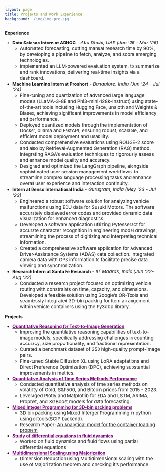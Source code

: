 ```yaml
---
layout: page
title: Projects and Work Experience
background: '/img/img-pro.jpg'
---
```


**Experience**
* **Data Science Intern at ADNOC** *<span style="font-size: 15px;">- Abu Dhabi, UAE (Jan '25 - Mar '25)</span>*
    * <span style="font-size: 15px;">Automated forecasting, cutting manual research time by 90%, by developing a pipeline to fetch, analyze, and score emerging technologies.</span>
    * <span style="font-size: 15px;">Implemented an LLM-powered evaluation system, to summarize and rank innovations, delivering real-time insights via a dashboard.</span>
* **Machine Learning Intern at Proshort** *<span style="font-size: 15px;">- Bangalore, India (Jun '24 - Jul '24)</span>*
    * <span style="font-size: 15px;">Fine-tuning and quantization of advanced large language models (LLaMA-3-8B and Phi3-mini-128k-Instruct) using state-of-the-art tools including Hugging Face, unsloth and Weights & Biases, achieving significant improvements in model efficiency and performance.</span>
    * <span style="font-size: 15px;">Deployed quantized models through the implementation of Docker, ollama and FastAPI, ensuring robust, scalable, and efficient model deployment and usability.</span>
    * <span style="font-size: 15px;">Conducted comprehensive evaluations using ROUGE-2 score and also by Retrieval-Augmented Generation (RAG) method, integrating RAGA’s evaluation techniques to rigorously assess and enhance model quality and accuracy.</span>
    * <span style="font-size: 15px;">Designed and optimized the LangGraph pipeline, alongside sophisticated user session management workflows, to streamline complex language processing tasks and enhance overall user experience and interaction continuity.</span>
* **Intern at Denso International India** *<span style="font-size: 15px;">- Gurugram, India (May '23 - Jul '23)</span>*
    * <span style="font-size: 15px;">Engineered a robust software solution for analyzing vehicle malfunctions using ECU data for Suzuki Motors. The software accurately displayed error codes and provided dynamic data visualization for enhanced diagnostics.</span>
    * <span style="font-size: 15px;">Developed a software application utilizing Pytesseract for accurate character recognition in engineering model drawings, streamlining the process of digitizing and interpreting technical information.</span>
    * <span style="font-size: 15px;">Created a comprehensive software application for Advanced Driver-Assistance Systems (ADAS) data collection. Integrated camera data with GPS information to facilitate precise data viewing and synchronization.</span>
* **Research Intern at Santa Fe Research** *<span style="font-size: 15px;">- IIT Madras, India (Jun '22-Aug '22)</span>*
    * <span style="font-size: 15px;">Conducted a research project focused on optimizing vehicle routing with constraints on time, capacity, and dimensions. Developed a feasible solution using Google’s OR-Tools and seamlessly integrated 3D-bin packing for item arrangement within vehicle containers using the Py3dbp library.</span>

**Projects**
* **<a href="https://drive.google.com/file/d/1E-tmzPiKIyQkrK9mbqWngNT79cCxijCg/view?usp=sharing" target = '_blank'><span style="color: purple;">Quantitative Reasoning for Text-to-Image Generation</span></a>**
    * <span style="font-size: 15px;">Improving the quantitative reasoning capabilities of text-to-image models, specifically addressing challenges in counting accuracy, size proportionality, and fractional representation.</span>
    * <span style="font-size: 15px;">Curated a benchmark dataset of 350 high-quality prompt-image pairs.</span>
    * <span style="font-size: 15px;">Fine-tuned Stable Diffusion XL using LoRA adaptations and Direct Preference Optimization (DPO), achieving substantial improvements in metrics.</span>
* **<a href="https://github.com/Anish342/Forecasting" target = '_blank'><span style="color: purple;">Quantitative Analysis of Time Series Methods Performance</span></a>**
    * <span style="font-size: 15px;">Conducted quantitative analysis of time series methods on volatility of Gold, S&P500, and Bitcoin prices from 2015 - 2023.</span>
    * <span style="font-size: 15px;">Leveraged Plotly and Matplotlib for EDA and LSTM, ARIMA, Prophet, and XGBoost models for data forecasting.</span>
* **<a href="https://github.com/Anish342/3d-bin-packing-using-MIP" target = '_blank'><span style="color: purple;">Mixed Integer Programming for 3D-bin packing problems</span></a>**
    * <span style="font-size: 15px;">3D bin packing using Mixed Interger Programming in python using ortools(SCIP backend).</span>
    * <span style="font-size: 15px;">Research Paper: <a href="https://github.com/Anish342/3d-bin-packing-using-MIP/blob/main/1-s2.0-037722179400002T-main.pdf" target = '_blank'><span style="text-decoration: underline;">An Analytical model for the container loading problem</span></a></span>
* **<a href="https://github.com/Anish342/Study-of-differential-equations-in-fluid-dynamics-and-solute-dispersion-" target = '_blank'><span style="color: purple;">Study of differential equations in fluid dynamics</span></a>**
    * <span style="font-size: 15px;">Worked on fluid dynamics and fluid flows using partial differential equations</span>
* **<a href="https://github.com/Anish342/Multidimensional-Scaling-with-Majorization" target = '_blank'><span style="color: purple;">Multidimensional Scaling using Majorization</span></a>**
    * <span style="font-size: 15px;">Dimension Reduction using Multidimensional scaling with the use of Majorization theorem and checking it’s performance.</span>